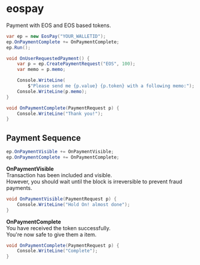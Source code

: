 eospay
====

Payment with EOS and EOS based tokens.

```cs
var ep = new EosPay("YOUR_WALLETID");
ep.OnPaymentComplete += OnPaymentComplete;
ep.Run();
```
```cs
void OnUserRequestedPayment() {
    var p = ep.CreatePaymentRequest("EOS", 100);
    var memo = p.memo;

    Console.WriteLine(
        $"Please send me {p.value} {p.token} with a following memo:");
    Console.WriteLine(p.memo);
}
```
```cs
void OnPaymentComplete(PaymentRequest p) {
    Console.WriteLine("Thank you!");
}
```


Payment Sequence
----

```cs
ep.OnPaymentVisible += OnPaymentVisible;
ep.OnPaymentComplete += OnPaymentComplete;
```

__OnPaymentVisible__<br>
Transaction has been included and visible.<br>
However, you should wait until the block is irreversible to prevent fraud payments.
```cs
void OnPaymentVisible(PaymentRequest p) {
    Console.WriteLine("Hold On! almost done");
}
```

__OnPaymentComplete__<br>
You have received the token successfully.<br>
You're now safe to give them a item.
```cs
void OnPaymentComplete(PaymentRequest p) {
    Console.WriteLine("Complete");
}
```